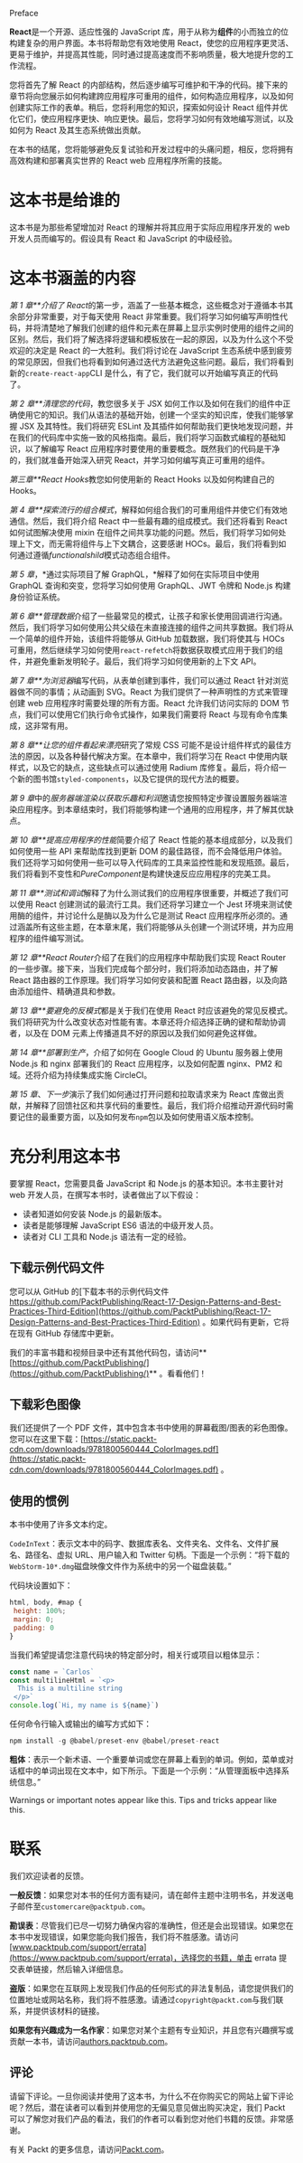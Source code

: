 Preface

**React**是一个开源、适应性强的 JavaScript 库，用于从称为**组件**的小而独立的位构建复杂的用户界面。本书将帮助您有效地使用 React，使您的应用程序更灵活、更易于维护，并提高其性能，同时通过提高速度而不影响质量，极大地提升您的工作流程。

您将首先了解 React 的内部结构，然后逐步编写可维护和干净的代码。接下来的章节将向您展示如何构建跨应用程序可重用的组件，如何构造应用程序，以及如何创建实际工作的表单。稍后，您将利用您的知识，探索如何设计 React 组件并优化它们，使应用程序更快、响应更快。最后，您将学习如何有效地编写测试，以及如何为 React 及其生态系统做出贡献。

在本书的结尾，您将能够避免反复试验和开发过程中的头痛问题，相反，您将拥有高效构建和部署真实世界的 React web 应用程序所需的技能。

# 这本书是给谁的

这本书是为那些希望增加对 React 的理解并将其应用于实际应用程序开发的 web 开发人员而编写的。假设具有 React 和 JavaScript 的中级经验。

# 这本书涵盖的内容

*第 1 章**介绍了 React*的第一步，涵盖了一些基本概念，这些概念对于遵循本书其余部分非常重要，对于每天使用 React 非常重要。我们将学习如何编写声明性代码，并将清楚地了解我们创建的组件和元素在屏幕上显示实例时使用的组件之间的区别。然后，我们将了解选择将逻辑和模板放在一起的原因，以及为什么这个不受欢迎的决定是 React 的一大胜利。我们将讨论在 JavaScript 生态系统中感到疲劳的常见原因，但我们也将看到如何通过迭代方法避免这些问题。最后，我们将看到新的`create-react-app`CLI 是什么，有了它，我们就可以开始编写真正的代码了。

*第 2 章**清理您的代码*，教您很多关于 JSX 如何工作以及如何在我们的组件中正确使用它的知识。我们从语法的基础开始，创建一个坚实的知识库，使我们能够掌握 JSX 及其特性。我们将研究 ESLint 及其插件如何帮助我们更快地发现问题，并在我们的代码库中实施一致的风格指南。最后，我们将学习函数式编程的基础知识，以了解编写 React 应用程序时要使用的重要概念。既然我们的代码是干净的，我们就准备开始深入研究 React，并学习如何编写真正可重用的组件。

*第三章**React Hooks*教您如何使用新的 React Hooks 以及如何构建自己的 Hooks。

*第 4 章**探索流行的组合模式*，解释如何组合我们的可重用组件并使它们有效地通信。然后，我们将介绍 React 中一些最有趣的组成模式。我们还将看到 React 如何试图解决使用 mixin 在组件之间共享功能的问题。然后，我们将学习如何处理上下文，而无需将组件与上下文耦合，这要感谢 HOCs。最后，我们将看到如何通过遵循*functionalshild*模式动态组合组件。

*第 5 章*，*通过实际项目了解 GraphQL，*解释了如何在实际项目中使用 GraphQL 查询和突变，您将学习如何使用 GraphQL、JWT 令牌和 Node.js 构建身份验证系统。

*第 6 章**管理数据*介绍了一些最常见的模式，让孩子和家长使用回调进行沟通。然后，我们将学习如何使用公共父级在未直接连接的组件之间共享数据。我们将从一个简单的组件开始，该组件将能够从 GitHub 加载数据，我们将使其与 HOCs 可重用，然后继续学习如何使用`react-refetch`将数据获取模式应用于我们的组件，并避免重新发明轮子。最后，我们将学习如何使用新的上下文 API。

*第 7 章**为浏览器*编写代码，从表单创建到事件，我们可以通过 React 针对浏览器做不同的事情；从动画到 SVG。React 为我们提供了一种声明性的方式来管理创建 web 应用程序时需要处理的所有方面。React 允许我们访问实际的 DOM 节点，我们可以使用它们执行命令式操作，如果我们需要将 React 与现有命令库集成，这非常有用。

*第 8 章**让您的组件看起来漂亮*研究了常规 CSS 可能不是设计组件样式的最佳方法的原因，以及各种替代解决方案。在本章中，我们将学习在 React 中使用内联样式，以及它的缺点，这些缺点可以通过使用 Radium 库修复。最后，将介绍一个新的图书馆`styled-components`，以及它提供的现代方法的概要。

*第 9 章*中的*服务器端渲染以获取乐趣和利润*邀请您按照特定步骤设置服务器端渲染应用程序。到本章结束时，我们将能够构建一个通用的应用程序，并了解其优缺点。

*第 10 章**提高应用程序的性能*简要介绍了 React 性能的基本组成部分，以及我们如何使用一些 API 来帮助库找到更新 DOM 的最佳路径，而不会降低用户体验。我们还将学习如何使用一些可以导入代码库的工具来监控性能和发现瓶颈。最后，我们将看到不变性和*PureComponent*是构建快速反应应用程序的完美工具。

*第 11 章**测试和调试*解释了为什么测试我们的应用程序很重要，并概述了我们可以使用 React 创建测试的最流行工具。我们还将学习建立一个 Jest 环境来测试使用酶的组件，并讨论什么是酶以及为什么它是测试 React 应用程序所必须的。通过涵盖所有这些主题，在本章末尾，我们将能够从头创建一个测试环境，并为应用程序的组件编写测试。

*第 12 章**React Router*介绍了在我们的应用程序中帮助我们实现 React Router 的一些步骤。接下来，当我们完成每个部分时，我们将添加动态路由，并了解 React 路由器的工作原理。我们将学习如何安装和配置 React 路由器，以及向路由添加组件、精确道具和参数。

*第 13 章**要避免的反模式*都是关于我们在使用 React 时应该避免的常见反模式。我们将研究为什么改变状态对性能有害。本章还将介绍选择正确的键和帮助协调者，以及在 DOM 元素上传播道具不好的原因以及我们如何避免这样做。

*第 14 章**部署到生产*，介绍了如何在 Google Cloud 的 Ubuntu 服务器上使用 Node.js 和 nginx 部署我们的 React 应用程序，以及如何配置 nginx、PM2 和域。还将介绍为持续集成实施 CircleCI。

*第 15 章*、*下一步*演示了我们如何通过打开问题和拉取请求来为 React 库做出贡献，并解释了回馈社区和共享代码的重要性。最后，我们将介绍推动开源代码时需要记住的最重要方面，以及如何发布`npm`包以及如何使用语义版本控制。

# 充分利用这本书

要掌握 React，您需要具备 JavaScript 和 Node.js 的基本知识。本书主要针对 web 开发人员，在撰写本书时，读者做出了以下假设：

*   读者知道如何安装 Node.js 的最新版本。
*   读者是能够理解 JavaScript ES6 语法的中级开发人员。
*   读者对 CLI 工具和 Node.js 语法有一定的经验。

## 下载示例代码文件

您可以从 GitHub 的[下载本书的示例代码文件 https://github.com/PacktPublishing/React-17-Design-Patterns-and-Best-Practices-Third-Edition](https://github.com/PacktPublishing/React-17-Design-Patterns-and-Best-Practices-Third-Edition) 。如果代码有更新，它将在现有 GitHub 存储库中更新。

我们的丰富书籍和视频目录中还有其他代码包，请访问**[https://github.com/PacktPublishing/](https://github.com/PacktPublishing/)** 。看看他们！

## 下载彩色图像

我们还提供了一个 PDF 文件，其中包含本书中使用的屏幕截图/图表的彩色图像。您可以在这里下载：[https://static.packt-cdn.com/downloads/9781800560444_ColorImages.pdf](https://static.packt-cdn.com/downloads/9781800560444_ColorImages.pdf) 。

## 使用的惯例

本书中使用了许多文本约定。

`CodeInText`：表示文本中的码字、数据库表名、文件夹名、文件名、文件扩展名、路径名、虚拟 URL、用户输入和 Twitter 句柄。下面是一个示例：“将下载的`WebStorm-10*.dmg`磁盘映像文件作为系统中的另一个磁盘装载。”

代码块设置如下：

```jsx
html, body, #map {
 height: 100%; 
 margin: 0;
 padding: 0
}
```

当我们希望提请您注意代码块的特定部分时，相关行或项目以粗体显示：

```jsx
const name = `Carlos`
const multilineHtml = `<p>
  This is a multiline string
 </p>`
console.log(`Hi, my name is ${name}`)
```

任何命令行输入或输出的编写方式如下：

```jsx
npm install -g @babel/preset-env @babel/preset-react 
```

**粗体**：表示一个新术语、一个重要单词或您在屏幕上看到的单词。例如，菜单或对话框中的单词出现在文本中，如下所示。下面是一个示例：“从管理面板中选择系统信息。”

Warnings or important notes appear like this. Tips and tricks appear like this.

# 联系

我们欢迎读者的反馈。

**一般反馈**：如果您对本书的任何方面有疑问，请在邮件主题中注明书名，并发送电子邮件至`customercare@packtpub.com`。

**勘误表**：尽管我们已尽一切努力确保内容的准确性，但还是会出现错误。如果您在本书中发现错误，如果您能向我们报告，我们将不胜感激。请访问[www.packtpub.com/support/errata](https://www.packtpub.com/support/errata)，选择您的书籍，单击 errata 提交表单链接，然后输入详细信息。

**盗版**：如果您在互联网上发现我们作品的任何形式的非法复制品，请您提供我们的位置地址或网站名称，我们将不胜感激。请通过`copyright@packt.com`与我们联系，并提供该材料的链接。

**如果您有兴趣成为一名作家**：如果您对某个主题有专业知识，并且您有兴趣撰写或贡献一本书，请访问[authors.packtpub.com](http://authors.packtpub.com/)。

## 评论

请留下评论。一旦你阅读并使用了这本书，为什么不在你购买它的网站上留下评论呢？然后，潜在读者可以看到并使用您的无偏见意见做出购买决定，我们 Packt 可以了解您对我们产品的看法，我们的作者可以看到您对他们书籍的反馈。非常感谢。

有关 Packt 的更多信息，请访问[Packt.com](http://www.packt.com/)。